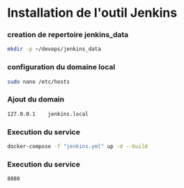 # Installation de l'outil Jenkins

### creation de repertoire jenkins_data

```bash
mkdir -p ~/devops/jenkins_data
```

### configuration du domaine local

```bash
sudo nano /etc/hosts
```

### Ajout du domain

```bash
127.0.0.1    jenkins.local
```

### Execution du service

```bash
docker-compose -f "jenkins.yml" up -d --build
```

### Execution du service
```bash
8080
```

